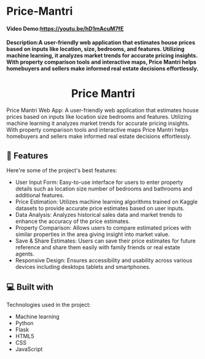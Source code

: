# Price-Mantri
#### Video Demo:https://youtu.be/hD1mAcuM7fE
#### Description:A user-friendly web application that estimates house prices based on inputs like location, size, bedrooms, and features. Utilizing machine learning, it analyzes market trends for accurate pricing insights. With property comparison tools and interactive maps, Price Mantri helps homebuyers and sellers make informed real estate decisions effortlessly.
<h1 align="center" id="title">Price Mantri</h1>

<p id="description">Price Mantri Web App: A user-friendly web application that estimates house prices based on inputs like location size bedrooms and features. Utilizing machine learning it analyzes market trends for accurate pricing insights. With property comparison tools and interactive maps Price Mantri helps homebuyers and sellers make informed real estate decisions effortlessly.</p>





  
  
<h2>🧐 Features</h2>

Here're some of the project's best features:

*   User Input Form: Easy-to-use interface for users to enter property details such as location size number of bedrooms and bathrooms and additional features.
*   Price Estimation: Utilizes machine learning algorithms trained on Kaggle datasets to provide accurate price estimates based on user inputs.
*   Data Analysis: Analyzes historical sales data and market trends to enhance the accuracy of the price estimates.
*   Property Comparison: Allows users to compare estimated prices with similar properties in the area giving insight into market value.
*   Save & Share Estimates: Users can save their price estimates for future reference and share them easily with family friends or real estate agents.
*   Responsive Design: Ensures accessibility and usability across various devices including desktops tablets and smartphones.


  
  
<h2>💻 Built with</h2>

Technologies used in the project:

*   Machine learning
*   Python
*   Flask
*   HTML5
*   CSS
*   JavaScript
